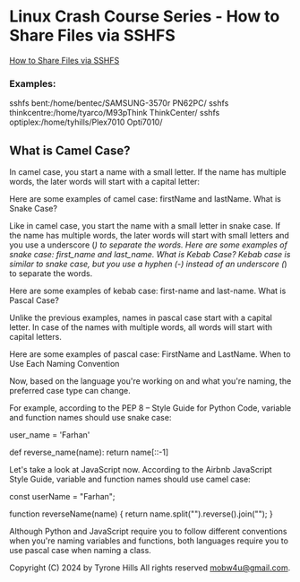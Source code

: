 # Linux Crash Course Series - How to Share Files via SSHFS

[How to Share Files via SSHFS](https://tinyurl.com/yodnefau)

### Examples: 

sshfs bent:/home/bentec/SAMSUNG-3570r PN62PC/
sshfs thinkcentre:/home/tyarco/M93pThink ThinkCenter/
sshfs optiplex:/home/tyhills/Plex7010 Opti7010/

## What is Camel Case?

In camel case, you start a name with a small letter. If the name has multiple words, the later words will start with a capital letter:

Here are some examples of camel case: firstName and lastName.
What is Snake Case?

Like in camel case, you start the name with a small letter in snake case. If the name has multiple words, the later words will start with small letters and you use a underscore (_) to separate the words.
Here are some examples of snake case: first_name and last_name.
What is Kebab Case?
Kebab case is similar to snake case, but you use a hyphen (-) instead of an underscore (_) to separate the words.

Here are some examples of kebab case: first-name and last-name.
What is Pascal Case?

Unlike the previous examples, names in pascal case start with a capital letter. In case of the names with multiple words, all words will start with capital letters.

Here are some examples of pascal case: FirstName and LastName.
When to Use Each Naming Convention

Now, based on the language you're working on and what you're naming, the preferred case type can change.

For example, according to the PEP 8 – Style Guide for Python Code, variable and function names should use snake case:

user_name = 'Farhan'

def reverse_name(name):
	return name[::-1]

Let's take a look at JavaScript now. According to the Airbnb JavaScript Style Guide, variable and function names should use camel case:

const userName = "Farhan";

function reverseName(name) {
 	return name.split("").reverse().join("");
}

Although Python and JavaScript require you to follow different conventions when you're naming variables and functions, both languages require you to use pascal case when naming a class.

Copyright (C) 2024 by Tyrone Hills All rights reserved <mobw4u@gmail.com>.
